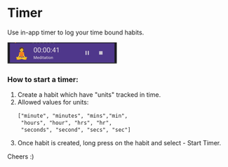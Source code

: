 # Timer

Use in-app timer to log your time bound habits.

<img src="assets/img/timer_snack.png" width="250">

### How to start a timer:
1. Create a habit which have "units" tracked in time. 
2. Allowed values for units: 
   ```
   ["minute", "minutes", "mins","min",
    "hours", "hour", "hrs", "hr",
    "seconds", "second", "secs", "sec"]
3. Once habit is created, long press on the habit and select - Start Timer.


Cheers :)